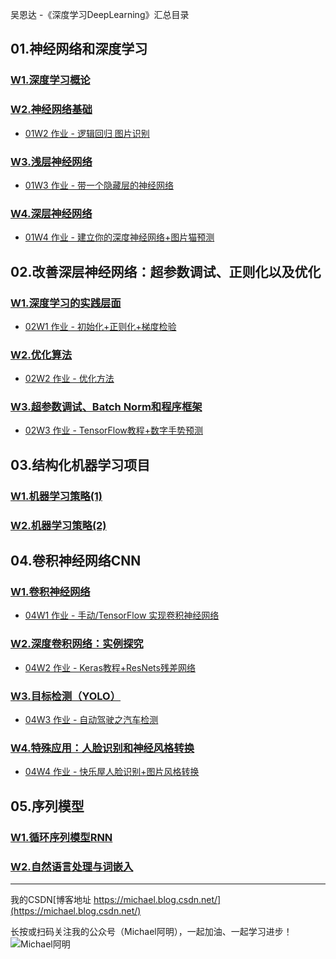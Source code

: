吴恩达 -《深度学习DeepLearning》汇总目录

## 01.神经网络和深度学习

### [W1.深度学习概论](https://mp.weixin.qq.com/s?__biz=MzI5ODQzNjQ0NA==&mid=2247483885&idx=1&sn=74a0cb8ce3d7598f2440400677b906e6&chksm=eca493dedbd31ac878ba0d8a0baca6416eff672d77e773ec7e4f60996e0a67746d0cdd42949b&token=777089552&lang=zh_CN#rd)

### [W2.神经网络基础](https://mp.weixin.qq.com/s?__biz=MzI5ODQzNjQ0NA==&mid=2247483885&idx=2&sn=1aad97b8a3a1e7a48a06d0c1ffc91f14&chksm=eca493dedbd31ac8922cfbf4f3076fe9b8fe04f1c5cfe614aa483f26e778e5336f4193a28ad0&token=777089552&lang=zh_CN#rd)

- [01W2 作业 - 逻辑回归 图片识别](https://mp.weixin.qq.com/s?__biz=MzI5ODQzNjQ0NA==&mid=2247484031&idx=1&sn=a68da4f98cb3dbfaa22a8b44d654dcd0&chksm=eca4904cdbd3195a5583379412f46a59b77c2422529143a70b7e896c317f9161c278d0e9f72d&token=777089552&lang=zh_CN#rd)

### [W3.浅层神经网络](https://mp.weixin.qq.com/s?__biz=MzI5ODQzNjQ0NA==&mid=2247483930&idx=1&sn=97bc1e1630837ea4af4e53c99c2adf8f&chksm=eca49029dbd3193fc4332a903aa0ad4a3c09d1d8bb5b13809bd1bc75e1034c3b173ab3383255&token=777089552&lang=zh_CN#rd)

- [01W3 作业 - 带一个隐藏层的神经网络](https://mp.weixin.qq.com/s?__biz=MzI5ODQzNjQ0NA==&mid=2247484140&idx=1&sn=bce17e97fa98fb82aeeb1edf4007393a&chksm=eca490dfdbd319c9bcda561f1f212e05fabbe8ef39946276baac772fb12237208cbdd0ca254d&token=777089552&lang=zh_CN#rd)

### [W4.深层神经网络](https://mp.weixin.qq.com/s?__biz=MzI5ODQzNjQ0NA==&mid=2247484247&idx=1&sn=6cfe78208ecb9ee4d5efda09f62d8757&chksm=eca49164dbd318722908c402e84e7e07c0586be6ae53c209fd307e9b6c86a41d1d8ade4bc7a6&token=777089552&lang=zh_CN#rd)

- [01W4 作业 - 建立你的深度神经网络+图片猫预测](https://mp.weixin.qq.com/s?__biz=MzI5ODQzNjQ0NA==&mid=2247484247&idx=2&sn=9645d09c45269133f9767601f715aeae&chksm=eca49164dbd31872e7ae0cdcb15b695e64184da618c7ededdc824523077cd07ea8ce366eb84d&token=777089552&lang=zh_CN#rd)

## 02.改善深层神经网络：超参数调试、正则化以及优化

### [W1.深度学习的实践层面](https://mp.weixin.qq.com/s?__biz=MzI5ODQzNjQ0NA==&mid=2247484287&idx=1&sn=463135311a7b63bdaec39188be2df158&chksm=eca4914cdbd3185a2b75942d9a4b5be31fdf9aaf79b8fede418d6a8c8f1c2c5a535327bca7b7&token=777089552&lang=zh_CN#rd)

- [02W1 作业 - 初始化+正则化+梯度检验](https://mp.weixin.qq.com/s?__biz=MzI5ODQzNjQ0NA==&mid=2247484406&idx=1&sn=400e3f0245c9cf8111432cd8f251b421&chksm=eca491c5dbd318d34fbda224f976df376694de67eec49c634acc9fb6ebe9a6467a7d9e057db5&token=777089552&lang=zh_CN#rd)

### [W2.优化算法](https://mp.weixin.qq.com/s?__biz=MzI5ODQzNjQ0NA==&mid=2247484473&idx=1&sn=b16d569dfbcf5df564d66d6db314217c&chksm=eca4960adbd31f1cb4a8d777abf29a4697077172f31e16fb0a2d1ab14d69378f6e45d6ed2895&token=777089552&lang=zh_CN#rd)

- [02W2 作业 - 优化方法](https://mp.weixin.qq.com/s?__biz=MzI5ODQzNjQ0NA==&mid=2247484635&idx=1&sn=1d8737b2bbc87472405e620752a2212a&chksm=eca496e8dbd31ffefb6223942fe3880815cf77cd2df36f374e00c6751d11c07a843649026efc&token=777089552&lang=zh_CN#rd)

### [W3.超参数调试、Batch Norm和程序框架](https://mp.weixin.qq.com/s?__biz=MzI5ODQzNjQ0NA==&mid=2247484674&idx=1&sn=7f0a1565a0889445e1cc335ef24cb679&chksm=eca49731dbd31e27368f03b3aa17813d2a919c161d94ed95b041f5cae9a4b1facaec76092684&token=777089552&lang=zh_CN#rd)

- [02W3 作业 - TensorFlow教程+数字手势预测](https://mp.weixin.qq.com/s?__biz=MzI5ODQzNjQ0NA==&mid=2247484738&idx=1&sn=d538274ffbb4624213b3432b667aaa0f&chksm=eca49771dbd31e67c501c2192eb6e6c57ad412813aab61d3f1bb4c1080575566a544ee6aae94&token=777089552&lang=zh_CN#rd)

## 03.结构化机器学习项目

### [W1.机器学习策略(1)](https://mp.weixin.qq.com/s?__biz=MzI5ODQzNjQ0NA==&mid=2247484773&idx=1&sn=3bc7a7e7c31c934c5848db823630de72&chksm=eca49756dbd31e40f00a422db6aa93501517b6905ae221295b4ea0112a17b9230ffd6c2454ca&token=2133716285&lang=zh_CN#rd)

### [W2.机器学习策略(2)](https://mp.weixin.qq.com/s?__biz=MzI5ODQzNjQ0NA==&mid=2247484801&idx=1&sn=0f00084f58cc0a00a462df45bea31120&chksm=eca497b2dbd31ea434f6d00bebee621f9f5b2d0b12ef735b5ef2472e55b52abdd4b9858a36b4&token=497206401&lang=zh_CN#rd)

## 04.卷积神经网络CNN

### [W1.卷积神经网络](https://mp.weixin.qq.com/s?__biz=MzI5ODQzNjQ0NA==&mid=2247484843&idx=1&sn=3ce4807967a9bb08bc7ad3ab504af771&chksm=eca49798dbd31e8eb4c02f1cb6de5cab81495c0a3978926cd758fb3fd932b4dee159d623f0de&token=1952248865&lang=zh_CN#rd)

- [04W1 作业 - 手动/TensorFlow 实现卷积神经网络](https://mp.weixin.qq.com/s?__biz=MzI5ODQzNjQ0NA==&mid=2247484924&idx=1&sn=948475a25662092ac84987d38fa81921&chksm=eca497cfdbd31ed9b734a67bb8a12ba70cecae1bd7d86d2230b656b3baf347c292f8b757423b&token=1577459587&lang=zh_CN#rd)

### [W2.深度卷积网络：实例探究](https://mp.weixin.qq.com/s?__biz=MzI5ODQzNjQ0NA==&mid=2247484957&idx=1&sn=ddd0c0645eb8ac82de66b634992801c6&chksm=eca4942edbd31d388247e9bd4fb3e44191401b057f84dd8cf05bc7d8a0ae52e92312669f6681&token=1330882993&lang=zh_CN#rd)

- [04W2 作业 - Keras教程+ResNets残差网络](https://mp.weixin.qq.com/s?__biz=MzI5ODQzNjQ0NA==&mid=2247485028&idx=1&sn=60340bbfe04468e78ed61bd8143d01c2&chksm=eca49457dbd31d417a7d343d224220537915ff96aa124505de3feb9ffdb0c8ade58568150cec&token=1988417623&lang=zh_CN#rd)

### [W3.目标检测（YOLO）](https://mp.weixin.qq.com/s/vwkV0KNni3rmZ02yuEjucA)

- [04W3 作业 - 自动驾驶之汽车检测](https://mp.weixin.qq.com/s/-Qf9isR4bEDSeM7mhaKQRg)

### [W4.特殊应用：人脸识别和神经风格转换](https://mp.weixin.qq.com/s/Qzk98c3K4KLfaeoEeBz5QQ)

- [04W4 作业 - 快乐屋人脸识别+图片风格转换](https://mp.weixin.qq.com/s/C-5PtAg2jzsNnhoNbKHT-g)

## 05.序列模型

### [W1.循环序列模型RNN](https://mp.weixin.qq.com/s/jil2NWoDPynjJZJVb1ICHw)

### [W2.自然语言处理与词嵌入](https://mp.weixin.qq.com/s/rkLkWVZBjT_VaVZ0RZFr6g)


---

我的CSDN[博客地址 https://michael.blog.csdn.net/](https://michael.blog.csdn.net/)

长按或扫码关注我的公众号（Michael阿明），一起加油、一起学习进步！
![Michael阿明](https://img-blog.csdnimg.cn/20200712125533493.png?x-oss-process=image,type_ZmFuZ3poZW5naGVpdGk,shadow_10,text_aHR0cHM6Ly9ibG9nLmNzZG4ubmV0L3FxXzIxMjAxMjY3,size_16,color_FFFFFF,t_70)